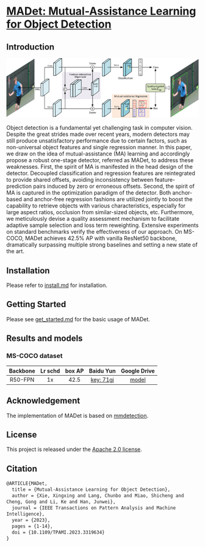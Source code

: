 # [MADet: Mutual-Assistance Learning for Object Detection](https://ieeexplore.ieee.org/abstract/document/10265160)

## Introduction

![demo image](resources/madet.jpg)

Object detection is a fundamental yet challenging task in computer vision. Despite the great strides made over recent years, modern detectors may still produce unsatisfactory performance due to certain factors, such as non-universal object features and single regression manner. In this paper, we draw on the idea of mutual-assistance (MA) learning and accordingly propose a robust one-stage detector, referred as MADet, to address these weaknesses. First, the spirit of MA is manifested in the head design of the detector. Decoupled classification and regression features are reintegrated to provide shared offsets, avoiding inconsistency between feature-prediction pairs induced by zero or erroneous offsets. Second, the spirit of MA is captured in the optimization paradigm of the detector. Both anchor-based and anchor-free regression fashions are utilized jointly to boost the capability to retrieve objects with various characteristics, especially for large aspect ratios, occlusion from similar-sized objects, etc. Furthermore, we meticulously devise a quality assessment mechanism to facilitate adaptive sample selection and loss term reweighting. Extensive experiments on standard benchmarks verify the effectiveness of our approach. On MS-COCO, MADet achieves 42.5% AP with vanilla ResNet50 backbone, dramatically surpassing multiple strong baselines and setting a new state of the art.

## Installation

Please refer to [install.md](docs/install.md) for installation.

## Getting Started

Please see [get_started.md](docs/get_started.md) for the basic usage of MADet.

## Results and models

### MS-COCO dataset

| Backbone | Lr schd | box AP |                           Baidu Yun                          |                                           Google Drive                                         |
|:--------:|:-------:|:------:|:------------------------------------------------------------:|:----------------------------------------------------------------------------------------------:|
|  R50-FPN |    1x   |  42.5  | [key: 71gj](https://pan.baidu.com/s/18mULqHGtnIAZv8n5G1xYhg) | [model](https://drive.google.com/file/d/17g3VxwXTs7Mf2XdMt2WQ4NIlP_tdpgI_/view?usp=drive_link) |

## Acknowledgement

The implementation of MADet is based on [mmdetection](https://github.com/open-mmlab/mmdetection).

## License

This project is released under the [Apache 2.0 license](LICENSE).

## Citation
```
@ARTICLE{MADet,
  title = {Mutual-Assistance Learning for Object Detection},
  author = {Xie, Xingxing and Lang, Chunbo and Miao, Shicheng and Cheng, Gong and Li, Ke and Han, Junwei},
  journal = {IEEE Transactions on Pattern Analysis and Machine Intelligence},
  year = {2023},
  pages = {1-14},
  doi = {10.1109/TPAMI.2023.3319634}
}
```
